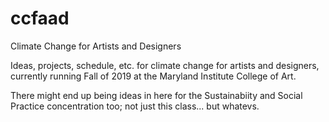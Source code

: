 # ccfaad
Climate Change for Artists and Designers

Ideas, projects, schedule, etc. for climate change for artists and designers, currently running Fall of 2019 at the Maryland Institute College of Art. 

There might end up being ideas in here for the Sustainabiity and Social Practice concentration too; not just this class... but whatevs.
